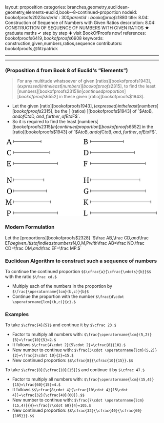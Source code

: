 layout: proposition
categories: branches,geometry,euclidean-geometry,elements-euclid,book--8-continued-proportion
nodeid: bookofproofs$2023
orderid: 300
parentid: bookofproofs$1880
title: 8.04: Construction of Sequence of Numbers with Given Ratios
description: 8.04: CONSTRUCTION OF SEQUENCE OF NUMBERS WITH GIVEN RATIOS ★ graduate maths ✔ step by step ✚ visit BookOfProofs now!
references: bookofproofs$6419,bookofproofs$6908
keywords: construction,given,numbers,ratios,sequence
contributors: bookofproofs,@fitzpatrick

---


---

### (Proposition 4 from Book 8 of Euclid's “Elements”)

> For any multitude whatsoever of given [ratios][bookofproofs$1943], (expressed) in the least [numbers][bookofproofs$2315], to find the least [numbers][bookofproofs$2315] in [continued proportion][bookofproofs$6552] in these given [ratio][bookofproofs$1943].
* Let the given [ratio][bookofproofs$1943], (expressed) in the least [numbers][bookofproofs$2315], be the [ (ratios) ][bookofproofs$1943] of `$A$` to `$B$`, and of `$C$` to `$D$`, and, further, of `$E$` to `$F$`.
* So it is required to find the least [numbers][bookofproofs$2315] in [continued proportion][bookofproofs$6552] in the [ratio][bookofproofs$1943] of `$A$` to `$B$`, and of `$C$` to `$B$`, and, further, of `$E$` to `$F$`.


![fig04e](https://github.com/bookofproofs/bookofproofs.github.io/blob/main/_sources/_assets/images/euclid/Book08/fig04e.png?raw=true)


### Modern Formulation

Let the [proportions][bookofproofs$2328] `$\frac AB,$` `$\frac CD,$` and `$\frac EF$` be given. It is to find least numbers `$N,O,M,P$` with `$\frac AB=\frac NO,$` `$\frac CD=\frac OM,$` and `$\frac EF=\frac MP.$`   

### Euclidean Algorithm to construct such a sequence of numbers 

To continue the continued proportion `$$\cfrac{a}{\cfrac{\vdots}{b}}$$` with the ratio `$\frac cd.$`
* Multiply each of the numbers in the proportion by `$\frac{\operatorname{lcm}(b,c)}{b}$`
* Continue the proportion with the number `$\frac{d\cdot \operatorname{lcm}(b,c)}{c}.$`

### Examples

To take `$\cfrac{4}{5}$` and continue it by `$\cfrac 23.$`
* Factor to multiply all numbers with: `$\frac{\operatorname{lcm}(5,2)}{5}=\frac{10}{5}=2.$`
* It follows `$\cfrac{4\cdot 2}{5\cdot 2}=\cfrac{8}{10}.$` 
* New number to continue with: `$\frac{3\cdot \operatorname{lcm}(5,2)}{2}=\frac{3\cdot 10}{2}=15.$`
* New continued proportion: `$$\cfrac{8}{\cfrac{10}{15}}.$$`

To take `$\cfrac{8}{\cfrac{10}{15}}$` and continue it by `$\cfrac 47.$`
* Factor to multiply all numbers with: `$\frac{\operatorname{lcm}(15,4)}{15}=\frac{60}{15}=4.$`
* It follows `$$\cfrac{8\cdot 4}{\cfrac{10\cdot 4}{15\cdot 4}}=\cfrac{32}{\cfrac{40}{60}}.$$` 
* New number to continue with: `$\frac{7\cdot \operatorname{lcm}(15,4)}{4}=\frac{7\cdot 60}{4}=105.$`
* New continued proportion: `$$\cfrac{32}{\cfrac{40}{\cfrac{60}{105}}}.$$`
